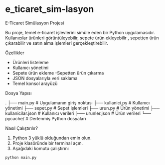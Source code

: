# e_ticaret_sim-lasyon
 E-Ticaret Simülasyon Projesi

Bu proje, temel e-ticaret işlevlerini simüle eden bir Python uygulamasıdır. Kullanıcılar ürünleri görüntüleyebilir, sepete ürün ekleyebilir , sepetten ürün çıkarabilir ve satın alma işlemleri gerçekleştirebilir.

 Özellikler

- Ürünleri listeleme
- Kullanıcı yönetimi
- Sepete ürün ekleme
-Sepetten ürün çıkarma
- JSON dosyalarıyla veri saklama
- Temel konsol arayüzü

 Dosya Yapısı

.
├── main.py # Uygulamanın giriş noktası
├── kullanici.py # Kullanıcı yönetimi
├── sepet.py # Sepet işlemleri
├── urun.py # Ürün yönetimi
├── kullanicilar.json # Kullanıcı verileri
├── urunler.json # Ürün verileri
└── pycache/ # Derlenmiş Python dosyaları


 Nasıl Çalıştırılır?

1. Python 3 yüklü olduğundan emin olun.
2. Proje klasöründe bir terminal açın.
3. Aşağıdaki komutu çalıştırın:

```bash
python main.py
